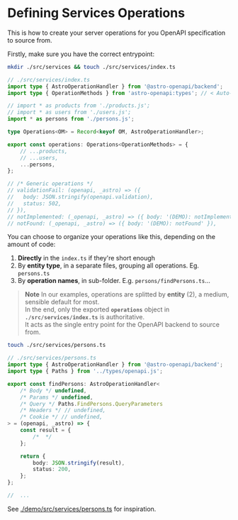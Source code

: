 # Defining Services Operations

This is how to create your server operations for you OpenAPI specification to source from.

<!-- more -->

Firstly, make sure you have the correct entrypoint:

```sh
mkdir ./src/services && touch ./src/services/index.ts
```

```ts
// ./src/services/index.ts
import type { AstroOperationHandler } from '@astro-openapi/backend';
import type { OperationMethods } from 'astro-openapi:types'; // < Auto-generated

// import * as products from './products.js';
// import * as users from './users.js';
import * as persons from './persons.js';

type Operations<OM> = Record<keyof OM, AstroOperationHandler>;

export const operations: Operations<OperationMethods> = {
	// ...products,
	// ...users,
	...persons,
};

// /* Generic operations */
// validationFail: (openapi, _astro) => ({
//   body: JSON.stringify(openapi.validation),
//   status: 502,
// }),
// notImplemented: (_openapi, _astro) => ({ body: '(DEMO): notImplemented' }),
// notFound: (_openapi, _astro) => ({ body: '(DEMO): notFound' }),
```

You can choose to organize your operations like this, depending on the amount of code:

1. **Directly** in the `index.ts` if they're short enough
1. By **entity type**, in a separate files, grouping all operations. Eg. `persons.ts`
1. By **operation names**, in sub-folder. E.g. `persons/findPersons.ts`…

> **Note**
> In our examples, operations are splitted by **entity** (2), a medium, sensible default for most.  
> In the end, only
> the exported **`operations`** object in **`./src/services/index.ts`** is authoritative.  
> It acts as the single
> entry point for the OpenAPI backend to source from.

```sh
touch ./src/services/persons.ts
```

```ts
// ./src/services/persons.ts
import type { AstroOperationHandler } from '@astro-openapi/backend';
import type { Paths } from '../types/openapi.js';

export const findPersons: AstroOperationHandler<
	/* Body */ undefined,
	/* Params */ undefined,
	/* Query */ Paths.FindPersons.QueryParameters
	/* Headers */ // undefined,
	/* Cookie */ // undefined,
> = (openapi, _astro) => {
	const result = {
		/*  */
	};

	return {
		body: JSON.stringify(result),
		status: 200,
	};
};

//  ...
```

See [./demo/src/services/persons.ts](https://github.com/JulianCataldo/astro-openapi/tree/main/demo/src/services/persons.ts) for inspiration.
